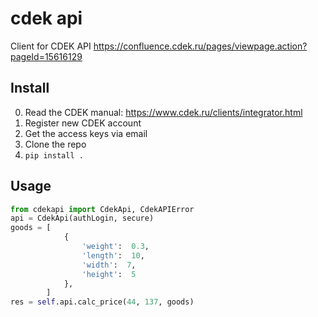 # cdek api
Client for CDEK API
https://confluence.cdek.ru/pages/viewpage.action?pageId=15616129

## Install
0. Read the CDEK manual: https://www.cdek.ru/clients/integrator.html
0. Register new CDEK account
0. Get the access keys via email
0. Clone the repo
0. `pip install .`

## Usage
```python
from cdekapi import CdekApi, CdekAPIError
api = CdekApi(authLogin, secure)
goods = [
            {
                'weight':  0.3,
                'length':  10,
                'width':  7,
                'height':  5
            },
        ]
res = self.api.calc_price(44, 137, goods)
```
